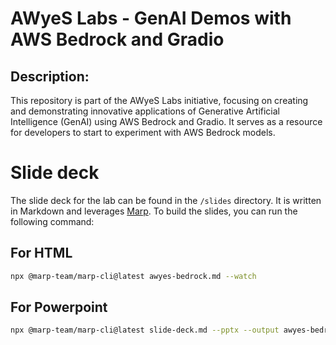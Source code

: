 # AWyeS Labs - GenAI Demos with AWS Bedrock and Gradio

## Description:
This repository is part of the AWyeS Labs initiative, focusing on creating and demonstrating innovative applications of Generative Artificial Intelligence (GenAI) using AWS Bedrock and Gradio. It serves as a resource for developers to start to experiment with AWS Bedrock models.


# Slide deck
The slide deck for the lab can be found in the `/slides` directory. It is written in Markdown and leverages [Marp](). To build the slides, you can run the following command:

## For HTML
```bash
npx @marp-team/marp-cli@latest awyes-bedrock.md --watch
```

## For Powerpoint
```bash
npx @marp-team/marp-cli@latest slide-deck.md --pptx --output awyes-bedrock.pptx
```

